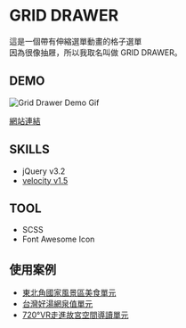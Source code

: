 # GRID DRAWER
這是一個帶有伸縮選單動畫的格子選單<br>
因為很像抽屜，所以我取名叫做 GRID DRAWER。

## DEMO
![Grid Drawer Demo Gif](https://waveciou.github.io/grid-drawer/images/demo.gif "Grid Drawer")

[網站連結](https://waveciou.github.io/grid-drawer/)

## SKILLS
- jQuery v3.2
- [velocity v1.5](https://github.com/julianshapiro/velocity)

## TOOL
- SCSS
- Font Awesome Icon

## 使用案例
- [東北角國家風景區美食單元](https://www.necoast-nsa.gov.tw/Food-Intro.aspx?a=126&l=1)
- [台灣好湯網泉值單元](https://taiwanhotspring.net/Quality-Intro.aspx?a=51&l=1)
- [720°VR走進故宮空間導讀單元](https://tech2.npm.edu.tw/720vr/chProject.html)
